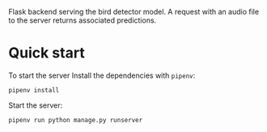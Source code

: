 Flask backend serving the bird detector model. A request with an audio file to the server returns associated predictions.

# Quick start

To start the server Install the dependencies with `pipenv`:

```
pipenv install
```

Start the server:

```
pipenv run python manage.py runserver
```
